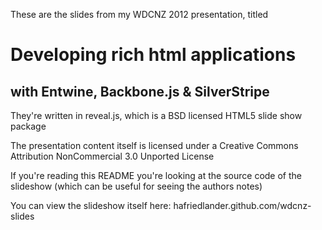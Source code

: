 These are the slides from my WDCNZ 2012 presentation, titled

# Developing rich html applications
##	with Entwine, Backbone.js & SilverStripe

They're written in reveal.js, which is a BSD licensed HTML5 slide show package

The presentation content itself is licensed under a Creative Commons Attribution NonCommercial 3.0 Unported License

If you're reading this README you're looking at the source code of the slideshow (which
can be useful for seeing the authors notes)

You can view the slideshow itself here: hafriedlander.github.com/wdcnz-slides
